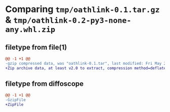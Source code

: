 # Comparing `tmp/oathlink-0.1.tar.gz` & `tmp/oathlink-0.2-py3-none-any.whl.zip`

## filetype from file(1)

```diff
@@ -1 +1 @@
-gzip compressed data, was "oathlink-0.1.tar", last modified: Fri May 26 20:26:41 2023, max compression
+Zip archive data, at least v2.0 to extract, compression method=deflate
```

## filetype from diffoscope

```diff
@@ -1 +1 @@
-GzipFile
+ZipFile
```

